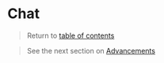 # Chat

> Return to [table of contents](../old-minigames)

> See the next section on [Advancements](advancements.md)